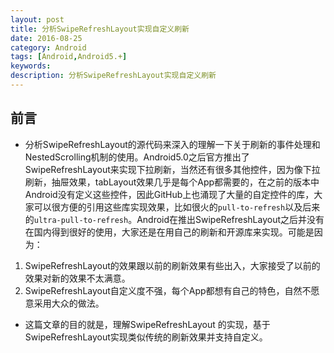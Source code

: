 ```yaml
---
layout: post
title: 分析SwipeRefreshLayout实现自定义刷新
date: 2016-08-25
category: Android
tags: [Android,Android5.+]
keywords: 
description: 分析SwipeRefreshLayout实现自定义刷新
---
```



## 前言
-  分析SwipeRefreshLayout的源代码来深入的理解一下关于刷新的事件处理和NestedScrolling机制的使用。Android5.0之后官方推出了SwipeRefreshLayout来实现下拉刷新，当然还有很多其他控件，因为像下拉刷新，抽屉效果，tabLayout效果几乎是每个App都需要的，在之前的版本中Android没有定义这些控件，因此GitHub上也涌现了大量的自定控件的库，大家可以很方便的引用这些库实现效果，比如很火的`pull-to-refresh`以及后来的`ultra-pull-to-refresh`。Android在推出SwipeRefreshLayout之后并没有在国内得到很好的使用，大家还是在用自己的刷新和开源库来实现。可能是因为：

1. SwipeRefreshLayout的效果跟以前的刷新效果有些出入，大家接受了以前的效果对新的效果不太满意。
2. SwipeRefreshLayout自定义度不强，每个App都想有自己的特色，自然不愿意采用大众的做法。

-   这篇文章的目的就是，理解SwipeRefreshLayout 的实现，基于SwipeRefreshLayout实现类似传统的刷新效果并支持自定义。


